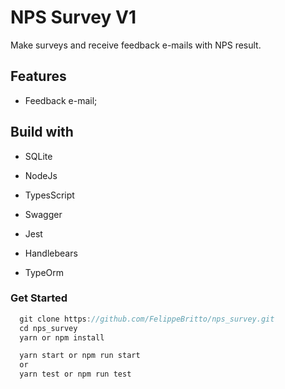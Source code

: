 # NPS Survey V1

Make surveys and receive feedback e-mails with NPS result.

## Features

* Feedback e-mail;

## Build with

* SQLite

* NodeJs

* TypesScript

* Swagger

* Jest

* Handlebears

* TypeOrm

### Get Started

``` javascript
  git clone https://github.com/FelippeBritto/nps_survey.git
  cd nps_survey
  yarn or npm install
``` 

``` js 
  yarn start or npm run start
  or
  yarn test or npm run test
```

